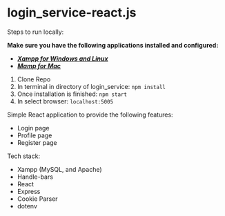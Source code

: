 # login_service-react.js

Steps to run locally: 

**Make sure you have the following applications installed and configured:**
- [***Xampp for Windows and Linux***](https://www.apachefriends.org/download.html)
- [***Mamp for Mac***](https://www.mamp.info/en/downloads/)
1. Clone Repo
2. In terminal in directory of login_service: ``npm install``
3. Once installation is finished: ``npm start``
4. In select browser: ``localhost:5005``

Simple React application to provide the following features:
- Login page
- Profile page
- Register page

Tech stack:
- Xampp (MySQL, and Apache)
- Handle-bars
- React
- Express
- Cookie Parser
- dotenv
